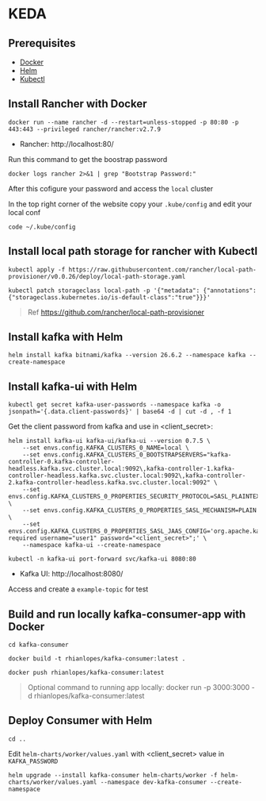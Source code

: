 # KEDA

## Prerequisites

- [Docker](https://docs.docker.com/get-docker/)
- [Helm](https://helm.sh/docs/intro/install/)
- [Kubectl](https://kubernetes.io/docs/tasks/tools/)

## Install Rancher with Docker

```shell
docker run --name rancher -d --restart=unless-stopped -p 80:80 -p 443:443 --privileged rancher/rancher:v2.7.9
```

- Rancher: http://localhost:80/

Run this command to get the boostrap password

```shell
docker logs rancher 2>&1 | grep "Bootstrap Password:"
```

After this cofigure your password and access the `local` cluster

In the top right corner of the website copy your `.kube/config` and edit your local conf

```shell
code ~/.kube/config
```

## Install local path storage for rancher with Kubectl

```shell
kubectl apply -f https://raw.githubusercontent.com/rancher/local-path-provisioner/v0.0.26/deploy/local-path-storage.yaml
```

```shell
kubectl patch storageclass local-path -p '{"metadata": {"annotations":{"storageclass.kubernetes.io/is-default-class":"true"}}}'
```

> Ref https://github.com/rancher/local-path-provisioner

## Install kafka with Helm

```shell
helm install kafka bitnami/kafka --version 26.6.2 --namespace kafka --create-namespace
```

## Install kafka-ui with Helm

```shell
kubectl get secret kafka-user-passwords --namespace kafka -o jsonpath='{.data.client-passwords}' | base64 -d | cut -d , -f 1
```

Get the client password from kafka and use in <client_secret>:

```shell
helm install kafka-ui kafka-ui/kafka-ui --version 0.7.5 \
    --set envs.config.KAFKA_CLUSTERS_0_NAME=local \
    --set envs.config.KAFKA_CLUSTERS_0_BOOTSTRAPSERVERS="kafka-controller-0.kafka-controller-headless.kafka.svc.cluster.local:9092\,kafka-controller-1.kafka-controller-headless.kafka.svc.cluster.local:9092\,kafka-controller-2.kafka-controller-headless.kafka.svc.cluster.local:9092" \
    --set envs.config.KAFKA_CLUSTERS_0_PROPERTIES_SECURITY_PROTOCOL=SASL_PLAINTEXT \
    --set envs.config.KAFKA_CLUSTERS_0_PROPERTIES_SASL_MECHANISM=PLAIN \
    --set envs.config.KAFKA_CLUSTERS_0_PROPERTIES_SASL_JAAS_CONFIG='org.apache.kafka.common.security.plain.PlainLoginModule required username="user1" password="<client_secret>";' \
    --namespace kafka-ui --create-namespace
```

```shell
kubectl -n kafka-ui port-forward svc/kafka-ui 8080:80
```

- Kafka UI: http://localhost:8080/

Access and create a `example-topic` for test

## Build and run locally kafka-consumer-app with Docker

```shell
cd kafka-consumer
```

```shell
docker build -t rhianlopes/kafka-consumer:latest .
```

```shell
docker push rhianlopes/kafka-consumer:latest
```

> Optional command to running app locally: docker run -p 3000:3000 -d rhianlopes/kafka-consumer:latest

## Deploy Consumer with Helm


```shell
cd ..
```

Edit `helm-charts/worker/values.yaml` with <client_secret> value in `KAFKA_PASSWORD`

```shell
helm upgrade --install kafka-consumer helm-charts/worker -f helm-charts/worker/values.yaml --namespace dev-kafka-consumer --create-namespace
```
